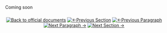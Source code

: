 Coming soon
<div align="center" style="margin: 1.5rem 0;">

[![Back to official documents](https://img.shields.io/badge/Back_to_official_documents-007ACC?style=for-the-badge&scale=1.3)](../README.md)
[![←Previous Section](https://img.shields.io/badge/Previous_Section_%E2%86%90-FF7733?style=for-the-badge&scale=1.3)](/5.API%20endpoint)
[![←Previous Paragraph](https://img.shields.io/badge/Previous_Paragraph_%E2%86%90-FF7733?style=for-the-badge&scale=1.3)](/6.Webhook/2.topics.md)
[![Next Paragraph →](https://img.shields.io/badge/Next_Paragraph_%E2%86%92-00CC88?style=for-the-badge&scale=1.3)](/6.Webhook/2.topics.md)
[![Next Section →](https://img.shields.io/badge/Next_Section_%E2%86%92-00CC88?style=for-the-badge&scale=1.3)](/7.References/1.ISO.md)

</div>
